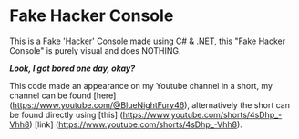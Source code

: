 # Fake Hacker Console
 This is a Fake 'Hacker' Console made using C# &amp; .NET, this "Fake Hacker Console"
 is purely visual and does NOTHING. 


***Look, I got bored one day, okay?***

This code made an appearance on my Youtube channel in a short, my channel can be found [here] (https://www.youtube.com/@BlueNightFury46), alternatively the short can be found directly using [this] (https://www.youtube.com/shorts/4sDhp_-Vhh8) [link] (https://www.youtube.com/shorts/4sDhp_-Vhh8).

